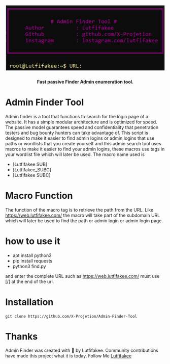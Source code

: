 
<h1 align="center">
  <img src="admin-finder.png" alt="adminfinder" width="500px">
  <br>
</h1>
<h4 align="center">Fast passive Finder Admin enumeration tool.</h4>



# Admin Finder Tool
Admin finder is a tool that functions to search for the login page of a website. It has a simple modular architecture and is optimized for speed. The passive model guarantees speed and confidentiality that penetration testers and bug bounty hunters can take advantage of. This script is designed to make it easier to find admin logins or admin logins that use paths or wordlists that you create yourself and this admin search tool uses macros to make it easier to find your admin logins, these macros use tags in your wordlist file which will later be used.
The macro name used is 

- [Lutfifakee SUB]
- [Lutfifakee_SUBG]
- [Lutfifakee SUBC]

# Macro Function
The function of the macro tag is to retrieve the path from the URL.
Like https://web.lutfifakee.com/ the macro will take part of the subdomain URL which will later be used to find the path or admin login or admin login page.


# how to use it

- apt install python3
- pip install requests
- python3 find.py

and enter the complete URL such as https://web.lutfifakee.com/ must use [/] at the end of the url.


# Installation
 ```
git clone https://github.com/X-Projetion/Admin-Finder-Tool
```



# Thanks

Admin Finder was created with 🖤 by Lutfifakee. Community contributions have made this project what it is today.
Follow Me <a href="https://www.instagram.com/lutfifakee/">Lutfifakee</a>
